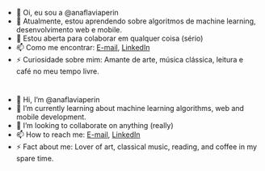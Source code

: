 - 👋 Oi, eu sou a @anaflaviaperin
- 🌱 Atualmente, estou aprendendo sobre algoritmos de machine learning, desenvolvimento web e mobile.
- 💞️ Estou aberta para colaborar em qualquer coisa (sério)
- 📫 Como me encontrar: [E-mail](mailto:anaflavia_perin@hotmail.com), [LinkedIn](https://www.linkedin.com/in/anaflaviaperin/)
- ⚡ Curiosidade sobre mim: Amante de arte, música clássica, leitura e café no meu tempo livre.
#
- 👋 Hi, I’m @anaflaviaperin
- 🌱 I’m currently learning about machine learning algorithms, web and mobile development.
- 💞️ I’m looking to collaborate on anything (really)
- 📫 How to reach me: [E-mail](mailto:anaflavia_perin@hotmail.com), [LinkedIn](https://www.linkedin.com/in/anaflaviaperin/)
- ⚡ Fact about me: Lover of art, classical music, reading, and coffee in my spare time.
